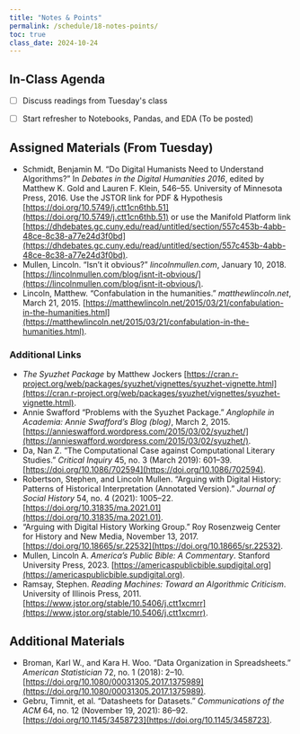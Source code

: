 ```yaml
---
title: "Notes & Points"
permalink: /schedule/18-notes-points/
toc: true
class_date: 2024-10-24
---
```


## In-Class Agenda

- [ ] Discuss readings from Tuesday's class
- [ ] Start refresher to Notebooks, Pandas, and EDA (To be posted)


## Assigned Materials (From Tuesday)

- Schmidt, Benjamin M. “Do Digital Humanists Need to Understand Algorithms?” In *Debates in the Digital Humanities 2016*, edited by Matthew K. Gold and Lauren F. Klein, 546–55. University of Minnesota Press, 2016. Use the JSTOR link for PDF & Hypothesis [https://doi.org/10.5749/j.ctt1cn6thb.51](https://doi.org/10.5749/j.ctt1cn6thb.51) or use the Manifold Platform link [https://dhdebates.gc.cuny.edu/read/untitled/section/557c453b-4abb-48ce-8c38-a77e24d3f0bd](https://dhdebates.gc.cuny.edu/read/untitled/section/557c453b-4abb-48ce-8c38-a77e24d3f0bd).
- Mullen, Lincoln. “Isn’t it obvious?” *lincolnmullen.com*, January 10, 2018. [https://lincolnmullen.com/blog/isnt-it-obvious/](https://lincolnmullen.com/blog/isnt-it-obvious/).
- Lincoln, Matthew. “Confabulation in the humanities.” *matthewlincoln.net*, March 21, 2015. [https://matthewlincoln.net/2015/03/21/confabulation-in-the-humanities.html](https://matthewlincoln.net/2015/03/21/confabulation-in-the-humanities.html).

### Additional Links

- *The Syuzhet Package* by Matthew Jockers [https://cran.r-project.org/web/packages/syuzhet/vignettes/syuzhet-vignette.html](https://cran.r-project.org/web/packages/syuzhet/vignettes/syuzhet-vignette.html).
- Annie Swafford “Problems with the Syuzhet Package.” *Anglophile in Academia:  Annie Swafford’s Blog (blog)*, March 2, 2015. [https://annieswafford.wordpress.com/2015/03/02/syuzhet/](https://annieswafford.wordpress.com/2015/03/02/syuzhet/).
- Da, Nan Z. “The Computational Case against Computational Literary Studies.” *Critical Inquiry* 45, no. 3 (March 2019): 601–39. [https://doi.org/10.1086/702594](https://doi.org/10.1086/702594).
- Robertson, Stephen, and Lincoln Mullen. “Arguing with Digital History: Patterns of Historical Interpretation (Annotated Version).” *Journal of Social History* 54, no. 4 (2021): 1005–22. [https://doi.org/10.31835/ma.2021.01](https://doi.org/10.31835/ma.2021.01).
- “Arguing with Digital History Working Group.” Roy Rosenzweig Center for History and New Media, November 13, 2017. [https://doi.org/10.18665/sr.22532](https://doi.org/10.18665/sr.22532).
- Mullen, Lincoln A. *America’s Public Bible: A Commentary*. Stanford University Press, 2023. [https://americaspublicbible.supdigital.org](https://americaspublicbible.supdigital.org).
- Ramsay, Stephen. *Reading Machines: Toward an Algorithmic Criticism*. University of Illinois Press, 2011. [https://www.jstor.org/stable/10.5406/j.ctt1xcmrr](https://www.jstor.org/stable/10.5406/j.ctt1xcmrr).

## Additional Materials

- Broman, Karl W., and Kara H. Woo. “Data Organization in Spreadsheets.” *American Statistician* 72, no. 1 (2018): 2–10. [https://doi.org/10.1080/00031305.2017.1375989](https://doi.org/10.1080/00031305.2017.1375989).
- Gebru, Timnit, et al. “Datasheets for Datasets.” *Communications of the ACM* 64, no. 12 (November 19, 2021): 86–92. [https://doi.org/10.1145/3458723](https://doi.org/10.1145/3458723).